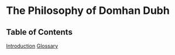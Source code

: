 # The Philosophy of Domhan Dubh

## Table of Contents

[Introduction](/introduction.md)
[Glossary](/glossary/index.md)
